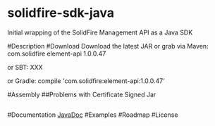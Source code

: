 # solidfire-sdk-java
Initial wrapping of the SolidFire Management API as a Java SDK

#Description
#Download
Download the latest JAR or grab via Maven:
<dependency>
  <groupId>com.solidfire</groupId>
  <artifactId>element-api</artifactId>
  <version>1.0.0.47</version>
</dependency>

or SBT:
XXX

or Gradle:
compile 'com.solidfire:element-api:1.0.0.47'

#Assembly
##Problems with Certificate Signed Jar
##

#Documentation
[JavaDoc](https://solidfire.github.io/solidfire-sdk-java/latest/api/)
#Examples
#Roadmap
#License
